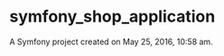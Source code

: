 symfony_shop_application
========================

A Symfony project created on May 25, 2016, 10:58 am.

